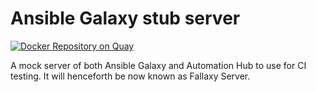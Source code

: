# Ansible Galaxy stub server

[![Docker Repository on Quay](https://quay.io/repository/ansible/fallaxy-test-container/status "Docker Repository on Quay")](https://quay.io/repository/ansible/fallaxy-test-container)

A mock server of both Ansible Galaxy and Automation Hub to use for CI testing.
It will henceforth be now known as Fallaxy Server.
